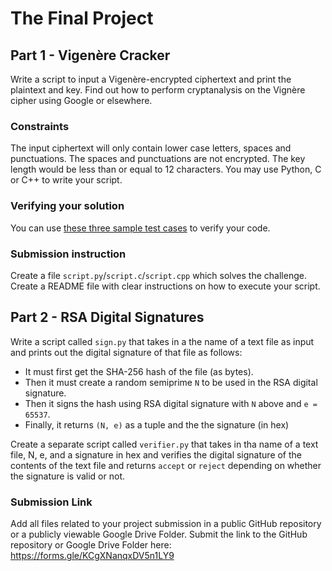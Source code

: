 # The Final Project

## Part 1 - Vigenère Cracker

Write a script to input a Vigenère-encrypted ciphertext and print the plaintext and key. Find out how to perform cryptanalysis on the Vignère cipher using Google or elsewhere.

### Constraints
The input ciphertext will only contain lower case letters, spaces and punctuations. The spaces and punctuations are not encrypted. The key length would be less than or equal to 12 characters. You may use Python, C or C++ to write your script.

### Verifying your solution
You can use [these three sample test cases](./samples.txt) to verify your code. 

### Submission instruction
Create a file `script.py`/`script.c`/`script.cpp` which solves the challenge. Create a README file with clear instructions on how to execute your script.

## Part 2 - RSA Digital Signatures

Write a script called ```sign.py``` that takes in a the name of a text file as input and prints out the digital signature of that file as follows:
- It must first get the SHA-256 hash of the file (as bytes).
- Then it must create a random semiprime `N` to be used in the RSA digital signature.
- Then it signs the hash using RSA digital signature with `N` above and `e = 65537`.
- Finally, it returns `(N, e)` as a tuple and the the signature (in hex)

Create a separate script called ```verifier.py``` that takes in tha name of a text file, N, e, and a signature in hex and verifies the digital signature of the contents of the text file and returns ```accept``` or ```reject``` depending on whether the signature is valid or not.

### Submission Link
Add all files related to your project submission in a public GitHub repository or a publicly viewable Google Drive Folder. Submit the link to the GitHub repository or Google Drive Folder here: https://forms.gle/KCgXNanqxDV5n1LY9

